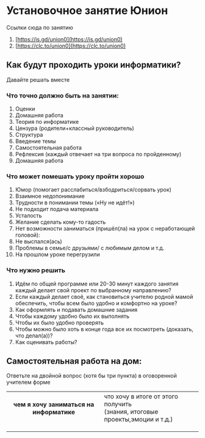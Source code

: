 # Установочное занятие Юнион
Ссылки сюда по занятию
1. [https://is.gd/union0](https://is.gd/union0) 
1. [https://clc.to/union0](https://clc.to/union0)

## Как будут проходить уроки информатики?

Давайте решать вместе

### Что точно должно быть на занятии:
1. Оценки
1. Домашняя работа
1. Теория по информатике
1. Цензура (родители+классный руководитель)
1. Структура
  1. Введение темы
  1. Самостоятельная работа
  1. Рефлексия (каждый отвечает на три вопроса по пройденному)
  1. Домашняя работа

### Что может помешать уроку пройти хорошо
1. Юмор (помогает расслабиться/взбодриться/сорвать урок)
1. Взаимное недопонимание
1. Трудности в понимании темы («Ну не идёт!») 
1. Не подходит подача материала
1. Усталость
1. Желание сделать кому-то гадость
1. Нет возможности заниматься (пришёл(ла) на урок с неработающей головой):
  1. Не выспался(ась)
  1. Проблемы в семье/с друзьями/ с любимым делом и т.д.
  1. На прошлом уроке перегрузили

### Что нужно решить
1. Идём по общей программе или 20-30 минут каждого занятия каждый делает свой проект по выбранному направлению?
1. Если каждый делает своё, как становиться учителю родной мамой обеспечить, чтобы всем было удобно и комфортно на уроке?
1. Как оформлять и подавать домашние задания
  1. Чтобы каждому удобно было их выполнять
  1. Чтобы их было удобно проверять
  1. Чтобы можно было хоть в конце года все их посмотреть (доказать, что делал(а))?
1. Как оценивать работы?




##  Самостоятельная работа на дом:

Ответьте на двойной вопрос (хотя бы три пункта) в оговоренной учителем форме

<table>
    <th>
        <tр>чем я хочу заниматься на информатике</td>
        <td>что хочу в итоге от этого получить<br>(знания, итоговые проекты,эмоции и т.д.)</td>
    </th>
    <tr>
        <td></td>
        <td></td>
    </tr>
    <tr>
        <td></td>
        <td></td>
    </tr>
    <tr>
        <td></td>
        <td></td>
    </tr>
</table>


